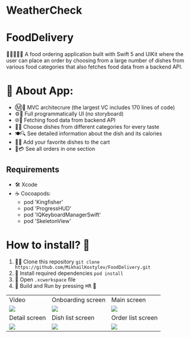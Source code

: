 # WeatherCheck

# FoodDelivery
👨🏻‍🍳🤌🏻 A food ordering application built with Swift 5 and UIKit where the user can place an order by choosing from a large number of dishes from various food categories that also fetches food data from a backend API.

# 📲 About App: 
- Ⓜ️🚾 MVC architecrure (the largest VC includes 170 lines of code) 
- ⚙️🔩 Full programmatically UI (no storyboard) 
- 🌐🥗 Fetching food data from backend API
- 🍱🤤 Choose dishes from different categories for every taste 
- 🍽🔍 See detailed information about the dish and its calories
- 📌🛒 Add your favorite dishes to the cart
- 🧾💳 See all orders in one section

## Requirements
* 🛠 Xcode 
* ☕️ Cocoapods: 
  - pod 'Kingfisher'
  - pod 'ProgressHUD'
  - pod 'IQKeyboardManagerSwift'
  - pod 'SkeletonView'

# How to install? 🤔
1. 👯‍♀️ Clone this repository
`git clone https://github.com/MikhailKostylev/FoodDelivery.git`
2. 💽 Install required dependencies
`pod install`
3. 🍾 Open `.xcworkspace` file
4. 🔨 Build and Run by pressing <kbd>⌘R</kbd> 🏃

<table>
  <tr>
    <td>Video</td>
    <td>Onboarding screen</td>
    <td>Main screen</td>
  </tr>
  <tr>
    <td><img src="https://user-images.githubusercontent.com/100859587/177045139-c030b88b-f546-4b7a-bcb6-7be28b734ec8.mp4"></td>
    <td><img src="https://user-images.githubusercontent.com/100859587/177048093-04c21274-d5db-4ac5-b439-e293ec498cea.jpg"></td>
    <td><img src="https://user-images.githubusercontent.com/100859587/177048097-dd82c4e2-cd3c-48b9-8786-19a295e3c16d.jpg"></td>
  </tr>
  <tr>
    <td>Detail screen</td>
    <td>Dish list screen</td>
    <td>Order list screen</td>
  </tr>
  <tr>
    <td><img src="https://user-images.githubusercontent.com/100859587/177048101-81344961-f671-46a0-b1f5-54d30b1d5f61.jpg"></td>
    <td><img src="https://user-images.githubusercontent.com/100859587/177048105-1c601d42-502b-4e1e-9cc4-1988927a07e7.jpg"></td>
    <td><img src="https://user-images.githubusercontent.com/100859587/177048471-d24c1b6e-d205-45a8-a598-0be281006fce.jpg"></td>
  </tr>
 </table>

